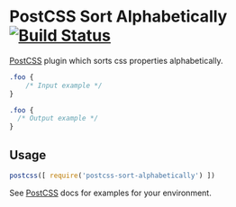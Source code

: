 # PostCSS Sort Alphabetically [![Build Status][ci-img]][ci]

[PostCSS] plugin which sorts css properties alphabetically.

[PostCSS]: https://github.com/postcss/postcss
[ci-img]:  https://travis-ci.org/AvraamMavridis/postcss-sort-alphabetically.svg
[ci]:      https://travis-ci.org/AvraamMavridis/postcss-sort-alphabetically

```css
.foo {
    /* Input example */
}
```

```css
.foo {
  /* Output example */
}
```

## Usage

```js
postcss([ require('postcss-sort-alphabetically') ])
```

See [PostCSS] docs for examples for your environment.
